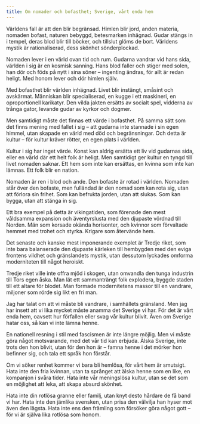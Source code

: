 ```yaml
---
title: Om nomader och bofasthet; Sverige, vårt enda hem
---
```

Världens fall är att den blir begränsad. Himlen blir jord, anden materia, nomaden bofast, naturen bebyggd, betesmarken inhägnad. Gudar stängs in i tempel, deras blod blir till böcker, och tillslut glöms de bort. Världens mystik är rationaliserad, dess skönhet sönderplockad.

Nomaden lever i en värld ovan tid och rum. Gudarna vandrar vid hans sida, världen i sig är en kosmisk sanning. Hans blod faller och stiger med solen, han dör och föds på nytt i sina söner – ingenting ändras, för allt är redan heligt. Med honom lever och dör himlen själv.

Med bofasthet blir världen inhägnad. Livet blir instängt, småsint och avskärmat. Människan blir specialiserad, en kugge i ett maskineri, en oproportionell karikatyr. Den vilda jakten ersätts av socialt spel, vidderna av trånga gator, levande gudar av kyrkor och dogmer.

Men samtidigt måste det finnas ett värde i bofasthet. På samma sätt som det finns mening med fallet i sig – att gudarna inte stannade i sin egen himmel, utan skapade en värld med död och begränsningar. Och detta är kultur – för kultur kräver rötter, en egen plats i världen.

Kultur i sig har inget värde. Konst kan aldrig ersätta ett liv vid gudarnas sida, eller en värld där ett helt folk är heligt. Men samtidigt ger kultur en tyngd till livet nomaden saknar. Ett hem som inte kan ersättas, en kvinna som inte kan lämnas. Ett folk blir en nation.

Nomaden är ren i blod och ande. Den bofaste är rotad i världen. Nomaden står över den bofaste, men fulländad är den nomad som kan rota sig, utan att förlora sin frihet. Som kan befrukta jorden, utan att slukas. Som kan bygga, utan att stänga in sig.

Ett bra exempel på detta är vikingatiden, som förenade den mest våldsamma expansion och äventyrslusta med den djupaste vördnad till Norden. Män som korsade okända horisonter, och kvinnor som förvaltade hemmet med trohet och styrka. Krigare som återvände hem.

Det senaste och kanske mest imponerande exemplet är Tredje riket, som inte bara balanserade den djupaste kärleken till hembygden med den eviga frontens vildhet och gränslandets mystik, utan dessutom lyckades omforma moderniteten till något heroiskt.

Tredje riket ville inte offra mjöd i skogen, utan omvandla den tunga industrin till Tors egen åska. Man lät ett sammanträngt folk explodera, byggde staden till ett altare för blodet. Man formade modernitetens massor till en vandrare, miljoner som rörde sig likt en fri man.

Jag har talat om att vi måste bli vandrare, i samhällets gränsland. Men jag har insett att vi lika mycket måste anamma det Sverige vi har. För det är vårt enda hem, oavsett hur förfallen eller svag vår kultur blivit. Även om Sverige hatar oss, så kan vi inte lämna henne.

En nationell resning i stil med fascismen är inte längre möjlig. Men vi måste göra något motsvarande, med det vår tid kan erbjuda. Älska Sverige, inte trots den hon blivit, utan för den hon är – famna henne i det mörker hon befinner sig, och tala ett språk hon förstår.

Om vi söker renhet kommer vi bara bli hemlösa, för vårt hem är smutsigt. Hata inte den fria kvinnan, utan ta språnget att älska henne som en like, en kompanjon i svåra tider. Hata inte vår meningslösa kultur, utan se det som en möjlighet att leka, att skapa absurd skönhet.

Hata inte din rotlösa granne eller familj, utan knyt desto hårdare de få band vi har. Hata inte den jämlika svensken, utan prisa den välvilja han hyser mot även den lägsta. Hata inte ens den främling som försöker göra något gott – för vi är själva lika rotlösa som honom.

